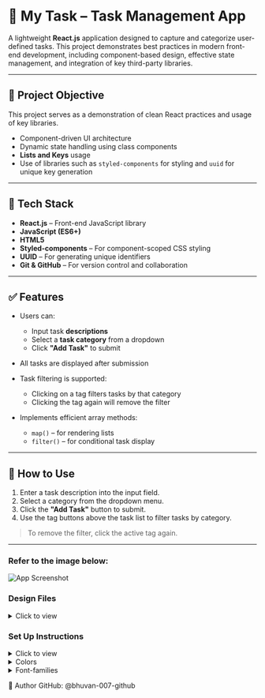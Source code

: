 # 📝 My Task – Task Management App

A lightweight **React.js** application designed to capture and categorize user-defined tasks. This project demonstrates best practices in modern front-end development, including component-based design, effective state management, and integration of key third-party libraries.

---

## 🚀 Project Objective

This project serves as a demonstration of clean React practices and usage of key libraries.
- Component-driven UI architecture
- Dynamic state handling using class components
- **Lists and Keys** usage
- Use of libraries such as `styled-components` for styling and `uuid` for unique key generation


---

## 🧰 Tech Stack

- **React.js** – Front-end JavaScript library
- **JavaScript (ES6+)**
- **HTML5**
- **Styled-components** – For component-scoped CSS styling
- **UUID** – For generating unique identifiers
- **Git & GitHub** – For version control and collaboration

---

## ✅ Features

- Users can:
  - Input task **descriptions**
  - Select a **task category** from a dropdown
  - Click **"Add Task"** to submit

- All tasks are displayed after submission
- Task filtering is supported:
  - Clicking on a tag filters tasks by that category
  - Clicking the tag again will remove the filter
- Implements efficient array methods:
  - `map()` – for rendering lists
  - `filter()` – for conditional task display

---

## 🧪 How to Use

1. Enter a task description into the input field.
2. Select a category from the dropdown menu.
3. Click the **"Add Task"** button to submit.
4. Use the tag buttons above the task list to filter tasks by category.

> To remove the filter, click the active tag again.


---


### Refer to the image below:

![App Screenshot](https://assets.ccbp.in/frontend/content/react-js/my-tasks-output.png)



### Design Files

<details>
<summary>Click to view</summary>

- [Medium (Size >= 768px), Large (Size >= 992px) and Extra Large (Size >= 1200px) - No Tasks View](https://assets.ccbp.in/frontend/content/react-js/my-tasks-output-no-tasks-view.png)
- [Medium (Size >= 768px), Large (Size >= 992px) and Extra Large (Size >= 1200px)](https://assets.ccbp.in/frontend/content/react-js/my-tasks-output.png)
- [Medium (Size >= 768px), Large (Size >= 992px) and Extra Large (Size >= 1200px) - Filter View](https://assets.ccbp.in/frontend/content/react-js/my-tasks-output-filter-view.png)

</details>

### Set Up Instructions

<details>
<summary>Click to view</summary>

- Download dependencies by running `npm install`
- Start up the app using `npm start`
</details>

<details>
<summary>Colors</summary>

<br/>

<div style="background-color: #131213; width: 150px; padding: 10px; color: white">Hex: #131213</div>
<div style="background-color: #f3aa4e; width: 150px; padding: 10px; color: black">Hex: #f3aa4e</div>
<div style="background-color: #f1f5f9; width: 150px; padding: 10px; color: black">Hex: #f1f5f9</div>
<div style="background-color: #64748b; width: 150px; padding: 10px; color: black">Hex: #64748b</div>
<div style="background-color: #f8f8f8; width: 150px; padding: 10px; color: black">Hex: #f8f8f8</div>
<div style="background-color: #475569; width: 150px; padding: 10px; color: black">Hex: #475569</div>
<div style="background-color: #323f4b; width: 150px; padding: 10px; color: white">Hex: #323f4b</div>
<div style="background-color: #000000; width: 150px; padding: 10px; color: white">Hex: #000000</div>
<div style="background-color: #ffffff; width: 150px; padding: 10px; color: black">Hex: #ffffff</div>
<div style="background-color: #f1f5f9; width: 150px; padding: 10px; color: black">Hex: #f1f5f9</div>
<div style="background-color: #1a171d; width: 150px; padding: 10px; color: white">Hex: #1a171d</div>
<div style="background-color: #f8fafc; width: 150px; padding: 10px; color: black">Hex: #f8fafc</div>

</details>

<details>
<summary>Font-families</summary>

- Roboto

</details>

👤 Author
GitHub: @bhuvan-007-github
